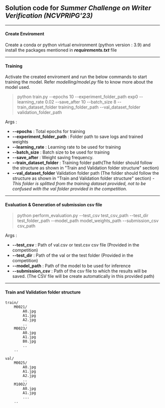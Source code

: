 ## Solution code for *Summer Challenge on Writer Verification (NCVPRIPG'23)*

---
#### Create Enviroment

Create a conda or python virtual environment (python version : 3.9) and install the packages mentioned in **_requirements.txt_** file

---

#### Training

Activate the created enviroment and run the below commands to start training the model.
Refer *_modelling/model.py_* file to know more about the model used.
> python train.py --epochs 10 --experiment_folder_path exp0 --learning_rate 0.02 --save_after 10 --batch_size 8 --train_dataset_folder training_folder_path --val_dataset_folder validation_folder_path

Args :
* **--epochs** : Total epochs for training
* **--experiment_folder_path** : Folder path to save logs and trained weights
* **--learning_rate** : Learning rate to be used for training
* **--batch_size** : Batch size to be used for training
* **--save_after** : Weight saving frequency.
* **--train_dataset_folder** : Training folder path(The folder should follow the structure as shown in "Train and Validation folder structure" section)
* **--val_dataset_folder** Validation folder path (The folder should follow the structure as shown in "Train and Validation folder structure" section) _- This folder is splitted from the training dataset provided, not to be confused with the val folder provided in the competition._
---
#### Evaluation & Generation of submission csv file

> python perform_evaluation.py --test_csv test_csv_path --test_dir test_folder_path --model_path model_weights_path --submission_csv csv_path

Args :
* **--test_csv** : Path of val.csv or test.csv csv file (Provided in the competition)
* **--test_dir** : Path of the val or the test folder (Provided in the competition)
* **--model_path** : Path of the model to be used for inference
* **--submission_csv** : Path of the csv file to which the results will be saved. (The CSV file will be create automatically in this provided path)


---

#### Train and Validation folder structure
```
train/
    M0021/
        A0.jpg
        A1.jpg
        A2.jpg
        ..
    M0023/
        A0.jpg
        A1.jpg
        B0.jpg
        ..
    ..
```

```
val/
    M0025/
        A0.jpg
        A1.jpg
        A2.jpg
        ..
    M1002/
        A0.jpg
        A1.jpg
        ...
    ..
```